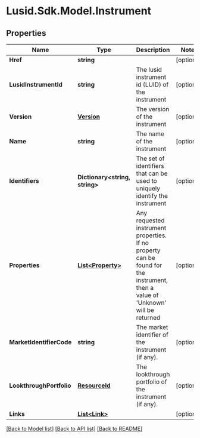 # Lusid.Sdk.Model.Instrument
## Properties

Name | Type | Description | Notes
------------ | ------------- | ------------- | -------------
**Href** | **string** |  | [optional] 
**LusidInstrumentId** | **string** | The lusid instrument id (LUID) of the instrument | [optional] 
**Version** | [**Version**](Version.md) | The version of the instrument | [optional] 
**Name** | **string** | The name of the instrument | [optional] 
**Identifiers** | **Dictionary&lt;string, string&gt;** | The set of identifiers that can be used to uniquely identify the instrument | [optional] 
**Properties** | [**List&lt;Property&gt;**](Property.md) | Any requested instrument properties. If no property can be found for the instrument, then  a value of &#39;Unknown&#39; will be returned | [optional] 
**MarketIdentifierCode** | **string** | The market identifier of the instrument (if any). | [optional] 
**LookthroughPortfolio** | [**ResourceId**](ResourceId.md) | The lookthrough portfolio of the instrument (if any). | [optional] 
**Links** | [**List&lt;Link&gt;**](Link.md) |  | [optional] 

[[Back to Model list]](../README.md#documentation-for-models) [[Back to API list]](../README.md#documentation-for-api-endpoints) [[Back to README]](../README.md)

